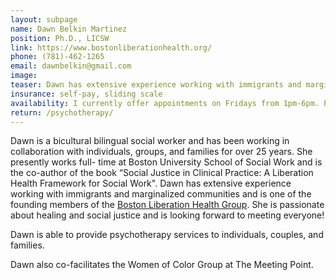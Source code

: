 ```yaml
---
layout: subpage
name: Dawn Belkin Martinez
position: Ph.D., LICSW
link: https://www.bostonliberationhealth.org/
phone: (781)-462-1265
email: dawnbelkin@gmail.com
image:
teaser: Dawn has extensive experience working with immigrants and marginalized communities and is one of the founding members of the Boston Liberation Health Group
insurance: self-pay, sliding scale
availability: I currently offer appointments on Fridays from 1pm-6pm. Please contact me directly for current openings. 
return: /psychotherapy/
---
```


Dawn is a bicultural bilingual social worker and has been working in collaboration with individuals, groups, and families for over 25 years. She presently works full- time at Boston University School of Social Work and is the co-author of the book “Social Justice in Clinical Practice: A Liberation Health Framework for Social Work". Dawn has extensive experience working with immigrants and marginalized communities and is one of the founding members of the [Boston Liberation Health Group](https://www.bostonliberationhealth.org/). She is passionate about healing and social justice and is looking forward to meeting everyone!

Dawn is able to provide psychotherapy services to individuals, couples, and families. 

Dawn also co-facilitates the Women of Color Group at The Meeting Point.